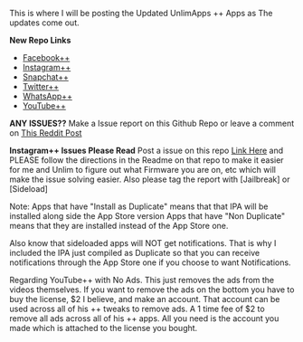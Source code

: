 This is where I will be posting the Updated UnlimApps ++ Apps as The updates come out.

**New Repo Links**

 - [Facebook++](https://github.com/JMccormick264/FacebookPP)
 - [Instagram++](https://github.com/JMccormick264/InstagramPP)
 - [Snapchat++](https://github.com/JMccormick264/SnapPP)
 - [Twitter++](https://github.com/JMccormick264/TwitterPP)
 - [WhatsApp++](https://github.com/JMccormick264/WhatsAppPP)
 - [YouTube++](https://github.com/JMccormick264/YouTubePP)



**ANY ISSUES??**
       Make a Issue report on this Github Repo or leave a comment on [This Reddit Post](https://goo.gl/GdFV7Q)

**Instagram++ Issues Please Read**
  Post a issue on this repo [Link Here](https://github.com/eni9889/IG-PP-Issues) and PLEASE follow the directions in the Readme on that repo to make it easier for me and Unlim to figure out what Firmware you are on, etc which will make the issue solving easier. Also please tag the report with [Jailbreak] or [Sideload]


Note:
Apps that have "Install as Duplicate" means that that IPA will be installed along side the App Store version
Apps that have "Non Duplicate" means that they are installed instead of the App Store one.

Also know that sideloaded apps will NOT get notifications. That is why I included the IPA just compiled as Duplicate so that you can receive notifications through the App Store one if you choose to want Notifications.



Regarding YouTube++ with No Ads. This just removes the ads from the videos themselves. If you want to remove the ads on the bottom you have to buy the license, $2 I believe, and make an account. That account can be used across all of his ++ tweaks to remove ads. A 1 time fee of $2 to remove all ads across all of his ++ apps. All you need is the account you made which is attached to the license you bought.
